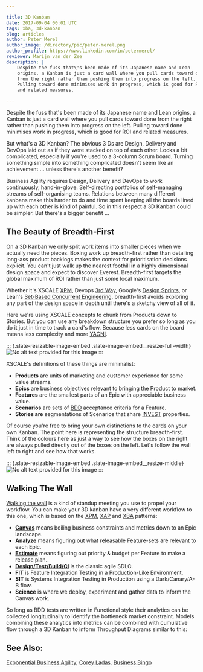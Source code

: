 ```yaml
---

title: 3D Kanban
date: 2017-09-04 00:01 UTC
tags: xba, 3d-kanban
blog: articles
author: Peter Merel
author_image: /directory/pic/peter-merel.png
author_profile: https://www.linkedin.com/in/petermerel/
reviewer: Marijn van der Zee
description: |
    Despite the fuss that\'s been made of its Japanese name and Lean
    origins, a Kanban is just a card wall where you pull cards toward done
    from the right rather than pushing them into progress on the left.
    Pulling toward done minimises work in progress, which is good for ROI
    and related measures.

---
```


Despite the fuss that\'s been made of its Japanese name and Lean
origins, a Kanban is just a card wall where you pull cards toward done
from the right rather than pushing them into progress on the left.
Pulling toward done minimises work in progress, which is good for ROI
and related measures.

But what\'s a 3D Kanban? The obvious 3 Ds are Design, Delivery and
DevOps laid out as if they were stacked on top of each other. Looks a
bit complicated, especially if you\'re used to a 3-column Scrum board.
Turning something simple into something complicated doesn\'t seem like
an achievement \... unless there\'s another benefit?

Business Agility requires Design, Delivery and DevOps to work
continuously, hand-in-glove. Self-directing portfolios of self-managing
streams of self-organising teams. Relations between many different
kanbans make this harder to do and time spent keeping all the boards
lined up with each other is kind of painful. So in this respect a 3D
Kanban could be simpler. But there\'s a bigger benefit \...

The Beauty of Breadth-First
---------------------------

On a 3D Kanban we only split work items into smaller pieces when we
actually need the pieces. Boxing work up breadth-first rather than
detailing long-ass product backlogs makes the context for prioritisation
decisions explicit. You can\'t just walk up the nearest foothill in a
highly dimensional design space and expect to discover Everest.
Breadth-first targets the global maximum of ROI rather than just some
local maximum.

Whether it\'s XSCALE
[XPM](https://www.linkedin.com/pulse/exponential-product-management-xscale-language-peter-merel),
Devops [3rd
Way](https://itrevolution.com/the-three-ways-principles-underpinning-devops/),
Google\'s [Design Sprints](https://www.youtube.com/watch?v=K2vSQPh6MCE),
or Lean\'s [Set-Based Concurrent
Engineering](https://www.researchgate.net/profile/Jeffrey_Liker/publication/248139929_Toyota%27s_Principles_of_Set-Based_Concurrent_Engineering/links/54d0dfb60cf20323c21a0069/Toyotas-Principles-of-Set-Based-Concurrent-Engineering.pdf),
breadth-first avoids exploring any part of the design space in depth
until there\'s a sketchy view of all of it.

Here we\'re using XSCALE concepts to chunk from Products down to
Stories. But you can use any breakdown structure you prefer so long as
you do it just in time to track a card\'s flow. Because less cards on
the board means less complexity and more
[YAGNI](http://wiki.c2.com/?YouArentGonnaNeedIt).

::: {.slate-resizable-image-embed .slate-image-embed__resize-full-width}
![No alt text provided for this
image](https://media-exp1.licdn.com/dms/image/C4E12AQEn1r2-Ef_IZQ/article-inline_image-shrink_1000_1488/0?e=1591833600&v=beta&t=FgEgUoDUShCLNAS2kyJtiZq_tC-7CZwOtq4J0Rgiw7E)
:::

XSCALE\'s definitions of these things are minimalist:

-   **Products** are units of marketing and customer experience for some
    value streams.
-   **Epics** are business objectives relevant to bringing the Product
    to market.
-   **Features** are the smallest parts of an Epic with appreciable
    business value.
-   **Scenarios** are sets of
    [BDD](https://johnfergusonsmart.com/serenity-bdd/) acceptance
    criteria for a Feature.
-   **Stories are** segmentations of Scenarios that share
    [INVEST](https://en.wikipedia.org/wiki/INVEST_(mnemonic))
    properties.

Of course you\'re free to bring your own distinctions to the cards on
your own Kanban. The point here is representing the structure
breadth-first. Think of the colours here as just a way to see how the
boxes on the right are always pulled directly out of the boxes on the
left. Let\'s follow the wall left to right and see how that works.

::: {.slate-resizable-image-embed .slate-image-embed__resize-middle}
![No alt text provided for this
image](https://media-exp1.licdn.com/dms/image/C4E12AQEgdD1GZL73gQ/article-inline_image-shrink_1000_1488/0?e=1591833600&v=beta&t=4oT4Y20Q5Z3ycMNdThdHv0E39g3EXrI1QhJuZkOaxbA)
:::

Walking The Wall
----------------

[Walking the
wall](https://www.linkedin.com/pulse/top-3-things-do-standup-peter-merel)
is a kind of standup meeting you use to propel your workflow. You can
make your 3D kanban have a very different workflow to this one, which is
based on the
[XPM](https://www.linkedin.com/pulse/exponential-product-management-xscale-language-peter-merel),
[XAP](https://www.linkedin.com/pulse/exponential-agile-performance-xscale-practice-pattern-peter-merel)
and
[XBA](https://www.linkedin.com/pulse/exponential-business-agility-xscale-practice-pattern-language-merel)
patterns:

-   [**Canvas**](https://www.linkedin.com/pulse/pirate-canvas-charting-service-ecosystem-exponential-growth-merel)
    means boiling business constraints and metrics down to an Epic
    landscape.
-   [**Analyze**](http://xscale.wiki/#Behavioral%20Product%20Planning)
    means figuring out what releasable Feature-sets are relevant to each
    Epic.
-   [**Estimate**](https://www.linkedin.com/pulse/business-bingo-peter-merel)
    means figuring out priority & budget per Feature to make a release
    plan..
-   [**Design/Test/Build/CI**](http://blog.cleancoder.com/uncle-bob/2014/12/17/TheCyclesOfTDD.html)
    is the classic agile SDLC.
-   **FIT** is Feature Integration Testing in a Production-Like
    Environment.
-   **SIT** is Systems Integration Testing in Production using a
    Dark/Canary/A-B flow.
-   **Science** is where we deploy, experiment and gather data to inform
    the Canvas work.

So long as BDD tests are written in Functional style their analytics can
be collected longitudinally to identify the bottleneck market
constraint. Models combining these analytics into metrics can be
combined with cumulative flow through a 3D Kanban to inform Throughput
Diagrams similar to this:

See Also:
---------

[Exponential Business
Agility](https://www.linkedin.com/pulse/exponential-business-agility-xscale-practice-pattern-language-merel),
[Corey
Ladas](http://leansoftwareengineering.com/2009/07/01/a-swimlane-for-ad-hoc-workflow/?lipi=urn%3Ali%3Apage%3Ad_flagship3_detail_base%3Bxx9LPymJQjSg2lVcXBskjA%3D%3D).
[Business Bingo](https://www.linkedin.com/pulse/3d-kanban-peter-merel)
